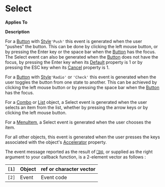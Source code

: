 




<h1 class="heading"><span class="name">Select</span></h1>

**Applies To**



**Description**


For a [Button](../a-z/button.md) with [Style](../a-z/style.md)`'Push'` this event is generated when the user "pushes" the button. This can be done by clicking the left mouse button, or by pressing the Enter key or the space bar when the [Button](../a-z/button.md) has the focus. The Select event can also be generated when the [Button](../a-z/button.md) does not have the focus, by pressing the Enter key when its [Default](../a-z/default.md) property is 1 or by pressing the ESC key when its [Cancel](../a-z/cancel.md) property is 1.


For a [Button](../a-z/button.md) with [Style](../a-z/style.md)`'Radio'` or `'Check'` this event is generated when the user toggles the button from one state to another. This can be achieved by clicking the left mouse button or by pressing the space bar when the [Button](../a-z/button.md) has the focus.


For a [Combo](../a-z/combo.md) or [List](../a-z/list.md) object, a Select event is generated when the user selects an item from the list, whether by pressing the arrow keys or by clicking the left mouse button.


For a [MenuItem](../a-z/menuitem.md), a Select event is generated when the user chooses the item.


For all other objects, this event is generated when the user presses the keys associated with the object's [Accelerator](../a-z/accelerator.md) property.



The event message reported as the result of [`⎕DQ`](../../Language/System%20Functions/dq.htm), or supplied as the right argument to your callback function, is a 2-element vector as follows :


| `[1]` | Object | ref or character vector |
| --- | --- | ---  |
| `[2]` | Event | Event code |



